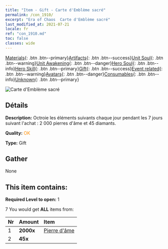 ```yaml
---
title: "Item - Gift - Carte d'Emblème sacré"
permalink: /con_1910/
excerpt: "Era of Chaos  Carte d'Emblème sacré"
last_modified_at: 2021-07-21
locale: fr
ref: "con_1910.md"
toc: false
classes: wide
---
```

 [Materials](/ItemsFR/){: .btn .btn--primary}[Artifacts](/ItemsFR/Artifacts/){: .btn .btn--success}[Unit Soul](/ItemsFR/UnitSoul/){: .btn .btn--warning}[Unit Awakening](/ItemsFR/UnitAwakening/){: .btn .btn--danger}[Hero Soul](/ItemsFR/HeroSoul/){: .btn .btn--info}[Hero Skill](/ItemsFR/HeroSkill/){: .btn .btn--primary}[Gift](/ItemsFR/Gift/){: .btn .btn--success}[Event related](/ItemsFR/Events/){: .btn .btn--warning}[Avatars](/ItemsFR/Avatars/){: .btn .btn--danger}[Consumables](/ItemsFR/Consumables/){: .btn .btn--info}[Unknown](/ItemsFR/Unknown/){: .btn .btn--primary}

 ![Carte d'Emblème sacré](/images/t/i_907533.png)

## Détails
 **Description:** Octroie les éléments suivants chaque jour pendant les 7 jours suivant l'achat : 2 000 pierres d'âme et 45 diamants.

 **Quality:** <span style="color: #FF8C00">OK</span>

 **Type:** Gift

## Gather

  None

## This item contains:

 **Required Level to open:** 1

 7 You would get **ALL** items  from:

  | Nr | Amount |     Item    |
  |:---|:-------|:------------|
  | 1 |  **2000x** | [Pierre d'âme ](/ItemsFR/con_923/) |  | 
  | 2 |  **45x** | <i class="fas fa-gem"/> |  | 
